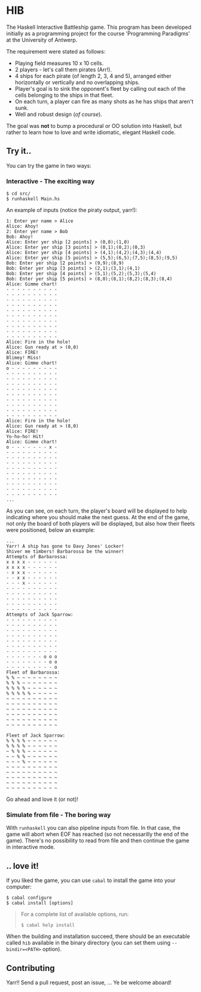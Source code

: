 # HIB
The Haskell Interactive Battleship game. This program has been developed
initially as a programming project for the course 'Programming Paradigms' at
the University of Antwerp.

The requirement were stated as follows:

* Playing field measures 10 x 10 cells.
* 2 players - let's call them pirates (Arr!).
* 4 ships for each pirate (of length 2, 3, 4 and 5), arranged either
  horizontally or vertically and no overlapping ships.
* Player's goal is to sink the opponent's fleet by calling out each of the
  cells belonging to the ships in that fleet.
* On each turn, a player can fire as many shots as he has ships that aren't
  sunk.
* Well and robust design (*of course*).

The goal was **not** to bump a procedural or OO solution into Haskell, but
rather to learn how to love and write idiomatic, elegant Haskell code.

## Try it..
You can try the game in two ways:

### Interactive - The exciting way

    $ cd src/
    $ runhaskell Main.hs

An example of inputs (notice the piraty output, yarr!):

    1: Enter yer name > Alice
    Alice: Ahoy!
    2: Enter yer name > Bob
    Bob: Ahoy!
    Alice: Enter yer ship [2 points] > (0,0);(1,0)
    Alice: Enter yer ship [3 points] > (0,1);(0,2);(0,3)
    Alice: Enter yer ship [4 points] > (4,1);(4,2);(4,3);(4,4)
    Alice: Enter yer ship [5 points] > (5,5);(6,5);(7,5);(8,5);(9,5)
    Bob: Enter yer ship [2 points] > (9,9);(8,9)
    Bob: Enter yer ship [3 points] > (2,1);(3,1);(4,1)
    Bob: Enter yer ship [4 points] > (5,1);(5,2);(5,3);(5,4)
    Bob: Enter yer ship [5 points] > (8,0);(8,1);(8,2);(8,3);(8,4)
    Alice: Gimme chart!
    - - - - - - - - - - 
    - - - - - - - - - - 
    - - - - - - - - - - 
    - - - - - - - - - - 
    - - - - - - - - - - 
    - - - - - - - - - - 
    - - - - - - - - - - 
    - - - - - - - - - - 
    - - - - - - - - - - 
    - - - - - - - - - - 
    Alice: Fire in the hole!
    Alice: Gun ready at > (0,0)
    Alice: FIRE!
    Blimey! Miss!
    Alice: Gimme chart!
    o - - - - - - - - - 
    - - - - - - - - - - 
    - - - - - - - - - - 
    - - - - - - - - - - 
    - - - - - - - - - - 
    - - - - - - - - - - 
    - - - - - - - - - - 
    - - - - - - - - - - 
    - - - - - - - - - - 
    - - - - - - - - - - 
    Alice: Fire in the hole!
    Alice: Gun ready at > (8,0)
    Alice: FIRE!
    Yo-ho-ho! Hit!
    Alice: Gimme chart!
    o - - - - - - - x - 
    - - - - - - - - - - 
    - - - - - - - - - - 
    - - - - - - - - - - 
    - - - - - - - - - - 
    - - - - - - - - - - 
    - - - - - - - - - - 
    - - - - - - - - - - 
    - - - - - - - - - - 
    - - - - - - - - - - 
    ...

As you can see, on each turn, the player's board will be displayed to help
indicating where you should make the next guess. At the end of the game, not
only the board of both players will be displayed, but also how their fleets
were positioned, below an example:

    ...
    Yarr! A ship has gone to Davy Jones' Locker!
    Shiver me timbers! Barbarossa be the winner!
    Attempts of Barbarossa:
    x x x x - - - - - -
    x x x x - - - - - - 
    - x x x - - - - - - 
    - - x x - - - - - - 
    - - - x - - - - - - 
    - - - - - - - - - - 
    - - - - - - - - - - 
    - - - - - - - - - - 
    - - - - - - - - - - 
    - - - - - - - - - - 
    Attempts of Jack Sparrow:
    - - - - - - - - - - 
    - - - - - - - - - - 
    - - - - - - - - - - 
    - - - - - - - - - - 
    - - - - - - - - - - 
    - - - - - - - - - - 
    - - - - - - - - - - 
    - - - - - - - o o o
    - - - - - - - - o o
    - - - - - - - - - o
    Fleet of Barbarossa:
    % % ~ ~ ~ ~ ~ ~ ~ ~
    % % % ~ ~ ~ ~ ~ ~ ~
    % % % % ~ ~ ~ ~ ~ ~
    % % % % % ~ ~ ~ ~ ~
    ~ ~ ~ ~ ~ ~ ~ ~ ~ ~
    ~ ~ ~ ~ ~ ~ ~ ~ ~ ~
    ~ ~ ~ ~ ~ ~ ~ ~ ~ ~
    ~ ~ ~ ~ ~ ~ ~ ~ ~ ~
    ~ ~ ~ ~ ~ ~ ~ ~ ~ ~
    ~ ~ ~ ~ ~ ~ ~ ~ ~ ~

    Fleet of Jack Sparrow:
    % % % % ~ ~ ~ ~ ~ ~
    % % % % ~ ~ ~ ~ ~ ~
    ~ % % % ~ ~ ~ ~ ~ ~
    ~ ~ % % ~ ~ ~ ~ ~ ~
    ~ ~ ~ % ~ ~ ~ ~ ~ ~
    ~ ~ ~ ~ ~ ~ ~ ~ ~ ~
    ~ ~ ~ ~ ~ ~ ~ ~ ~ ~
    ~ ~ ~ ~ ~ ~ ~ ~ ~ ~
    ~ ~ ~ ~ ~ ~ ~ ~ ~ ~
    ~ ~ ~ ~ ~ ~ ~ ~ ~ ~

Go ahead and love it (or not)!

### Simulate from file - The boring way
With `runhaskell` you can also pipeline inputs from file. In that case, the
game will abort when EOF has reached (so not necessarilly the end of the game).
There's no possibility to read from file and then continue the game in
interactive mode.

## .. love it!
If you liked the game, you can use `cabal` to install the game into your
computer:

    $ cabal configure
    $ cabal install [options]

> For a complete list of available options, run:
>
>     $ cabal help install

When the building and installation succeed, there should be an executable
called `hib` available in the binary directory (you can set them using
`--bindir=<PATH>` option).

## Contributing
Yarr!! Send a pull request, post an issue, ... Ye be welcome aboard!
